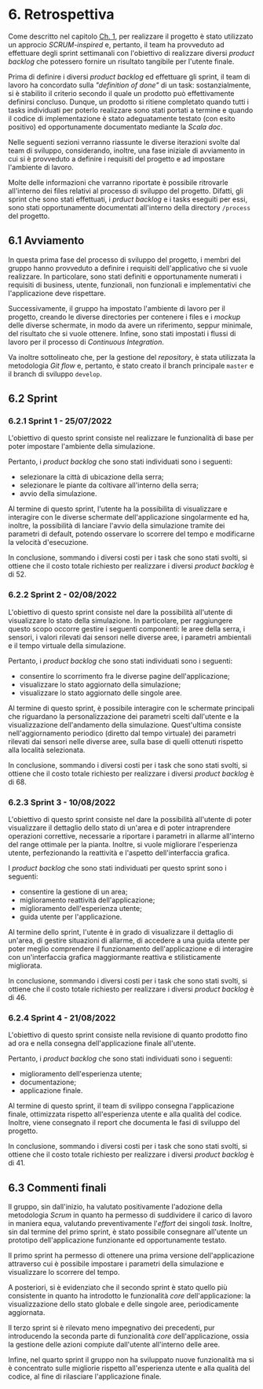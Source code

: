 # 6. Retrospettiva

Come descritto nel capitolo [Ch. 1](#1-processo-di-sviluppo), per realizzare il progetto è stato utilizzato un approcio _SCRUM-inspired_ e, pertanto, il team ha provveduto ad effettuare degli sprint settimanali con l'obiettivo di realizzare diversi _product backlog_ che potessero fornire un risultato tangibile per l'utente finale.

Prima di definire i diversi _product backlog_ ed effettuare gli sprint, il team di lavoro ha concordato sulla _"definition of done"_ di un task: sostanzialmente, si è stabilito il criterio secondo il quale un prodotto può effettivamente definirsi concluso. Dunque, un prodotto si ritiene completato quando tutti i tasks individuati per poterlo realizzare sono stati portati a termine e quando il codice di implementazione è stato adeguatamente testato (con esito positivo) ed opportunamente documentato mediante la _Scala doc_.

Nelle seguenti sezioni verranno riassunte le diverse iterazioni svolte dal team di sviluppo, considerando, inoltre, una fase iniziale di avviamento in cui si è provveduto a definire i requisiti del progetto e ad impostare l'ambiente di lavoro.

Molte delle informazioni che varranno riportate è possibile ritrovarle all'interno dei files relativi al processo di sviluppo del progetto. Difatti, gli sprint che sono stati effettuati, i _prduct backlog_ e i tasks eseguiti per essi, sono stati opportunamente documentati all'interno della directory `/process` del progetto.

## 6.1 Avviamento

In questa prima fase del processo di sviluppo del progetto, i membri del gruppo hanno provveduto a definire i requisiti dell'applicativo che si vuole realizzare.
In particolare, sono stati definiti e opportunamente numerati i requisiti di business, utente, funzionali, non funzionali e implementativi che l'applicazione deve rispettare.

Successivamente, il gruppo ha impostato l'ambiente di lavoro per il progetto, creando le diverse directories per contenere i files e i _mockup_ delle diverse schermate, in modo da avere un riferimento, seppur minimale, del risultato che si vuole ottenere. Infine, sono stati impostati i flussi di lavoro per il processo di _Continuous Integration_.

Va inoltre sottolineato che, per la gestione del _repository_, è stata utilizzata la metodologia _Git flow_ e, pertanto, è stato creato il branch principale `master` e il branch di sviluppo `develop`.

## 6.2 Sprint

### 6.2.1 Sprint 1 - 25/07/2022

L'obiettivo di questo sprint consiste nel realizzare le funzionalità di base per poter impostare l'ambiente della simulazione. 

Pertanto, i _product backlog_ che sono stati individuati sono i seguenti:

- selezionare la città di ubicazione della serra;
- selezionare le piante da coltivare all'interno della serra;
- avvio della simulazione.

Al termine di questo sprint, l'utente ha la possibilita di visualizzare e interagire con le diverse schermate dell'applicazione singolarmente ed ha, inoltre, la possibilità di lanciare l'avvio della simulazione tramite dei parametri di default, potendo osservare lo scorrere del tempo e modificarne la velocità d'esecuzione.

In conclusione, sommando i diversi costi per i task che sono stati svolti, si ottiene che il costo totale richiesto per realizzare i diversi _product backlog_ è di 52.

### 6.2.2 Sprint 2 - 02/08/2022

L'obiettivo di questo sprint consiste nel dare la possibilità all'utente di visualizzare lo stato della simulazione. In particolare, per raggiungere questo scopo occorre gestire i seguenti componenti: le aree della serra, i sensori, i valori rilevati dai sensori nelle diverse aree, i parametri ambientali e il tempo virtuale della simulazione.

Pertanto, i _product backlog_ che sono stati individuati sono i seguenti:

- consentire lo scorrimento fra le diverse pagine dell'applicazione;
- visualizzare lo stato aggiornato della simulazione;
- visualizzare lo stato aggiornato delle singole aree.

Al termine di questo sprint, è possibile interagire con le schermate principali che riguardano la personalizzazione dei parametri scelti dall'utente e la visualizzazione dell'andamento della simulazione. Quest'ultima consiste nell'aggiornamento periodico (diretto dal tempo virtuale) dei parametri rilevati dai sensori nelle diverse aree, sulla base di quelli ottenuti rispetto alla località selezionata.

In conclusione, sommando i diversi costi per i task che sono stati svolti, si ottiene che il costo totale richiesto per realizzare i diversi _product backlog_ è di 68.

### 6.2.3 Sprint 3 - 10/08/2022

L'obiettivo di questo sprint consiste nel dare la possibilità all'utente di poter visualizzare il dettaglio dello stato di un'area e di poter intraprendere operazioni correttive, necessarie a riportare i parametri in allarme all'interno del range ottimale per la pianta. Inoltre, si vuole migliorare l'esperienza utente, perfezionando la reattività e l'aspetto dell'interfaccia grafica. 

I _product backlog_ che sono stati individuati per questo sprint sono i seguenti:
- consentire la gestione di un area;
- miglioramento reattività dell'applicazione;
- miglioramento dell'esperienza utente;
- guida utente per l'applicazione.

Al termine dello sprint, l'utente è in grado di visualizzare il dettaglio di un'area, di gestire situazioni di allarme, di accedere a una guida utente per poter meglio comprendere il funzionamento dell'applicazione e di interagire con un'interfaccia grafica maggiormante reattiva e stilisticamente migliorata.

In conclusione, sommando i diversi costi per i task che sono stati svolti, si ottiene che il costo totale richiesto per realizzare i diversi _product backlog_ è di 46.

### 6.2.4 Sprint 4 - 21/08/2022

L'obiettivo di questo sprint consiste nella revisione di quanto prodotto fino ad ora e nella consegna dell'applicazione finale all'utente.

Pertanto, i _product backlog_ che sono stati individuati sono i seguenti:
- miglioramento dell'esperienza utente;
- documentazione;
- applicazione finale.

Al termine di questo sprint, il team di svilippo consegna l'applicazione finale, ottimizzata rispetto all'esperienza utente e alla qualità del codice. Inoltre, viene consegnato il report che documenta le fasi di sviluppo del progetto.

In conclusione, sommando i diversi costi per i task che sono stati svolti, si ottiene che il costo totale richiesto per realizzare i diversi _product backlog_ è di 41.

## 6.3 Commenti finali

Il gruppo, sin dall'inizio, ha valutato positivamente l'adozione della metodologia _Scrum_ in quanto ha permesso di suddividere il carico di lavoro in maniera equa, valutando preventivamente l'_effort_ dei singoli _task_. Inoltre, sin dal termine del primo sprint, è stato possibile consegnare all'utente un prototipo dell'applicazione funzionante ed opportunamente testato.

Il primo sprint ha permesso di ottenere una prima versione dell'applicazione attraverso cui è possibile impostare i parametri della simulazione e visualizzare lo scorrere del tempo.

A posteriori, si è evidenziato che il secondo sprint è stato quello più consistente in quanto ha introdotto le funzionalità _core_ dell'applicazione: la visualizzazione dello stato globale e delle singole aree, periodicamente aggiornata.

Il terzo sprint si è rilevato meno impegnativo dei precedenti, pur introducendo la seconda parte di funzionalità _core_ dell'applicazione, ossia la gestione delle azioni compiute dall'utente all'interno delle aree.

Infine, nel quarto sprint il gruppo non ha sviluppato nuove funzionalità ma si è concentrato sulle migliorie rispetto all'esperienza utente e alla qualità del codice, al fine di rilasciare l'applicazione finale.